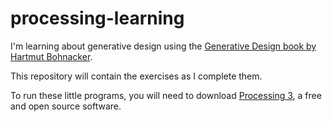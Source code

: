 # processing-learning

I'm learning about generative design using the [Generative Design book by Hartmut Bohnacker](https://www.amazon.com/-/es/Hartmut-Bohnacker/dp/1616890770).  

This repository will contain the exercises as I complete them.  

To run these little programs, you will need to download [Processing 3](https://processing.org/), a free and open source software.
